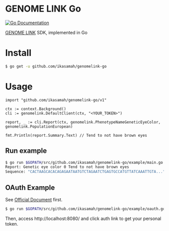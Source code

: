 GENOME LINK Go
==============
[![Go Documentation](http://img.shields.io/badge/go-documentation-blue.svg?style=flat-square)][godocs]

[godocs]: https://godoc.org/github.com/ikasamah/genomelink-go/v1

[GENOME LINK](https://genomelink.io/developers) SDK, implemented in Go

# Install
```bash
$ go get -u github.com/ikasamah/genomelink-go
```

# Usage
```golang
import "github.com/ikasamah/genomelink-go/v1"

ctx := context.Background()
cli := genomelink.DefaultClient(ctx, "<YOUR_TOKEN>")

report, _ := cli.Report(ctx, genomelink.PhenotypeNameGeneticEyeColor, genomelink.PopulationEuropean)

fmt.Println(report.Summary.Text) // Tend to not have brown eyes
```

## Run example
```bash
$ go run $GOPATH/src/github.com/ikasamah/genomelink-go/example/main.go
Report: Genetic eye color 0 Tend to not have brown eyes
Sequence: "CACTAAGCACACAGAGAATAATGTCTAGAATCTGAGTGCCATGTTATCAAATTGTA..."
```

## OAuth Example
See [Official Document](https://genomelink.io/developers/docs/tutorial-oauth-example/) first.

```bash
$ go run $GOPATH/src/github.com/ikasamah/genomelink-go/example/oauth.go -client_id <CLIENT_ID> -client_secret <CLIENT_SECRET>
```

Then, access http://localhost:8080/ and click auth link to get your personal token.

